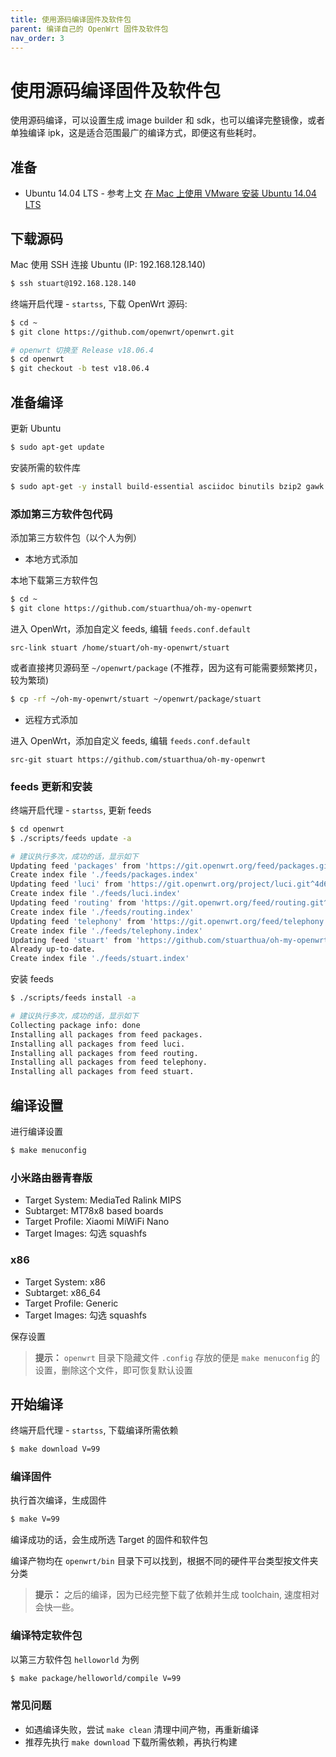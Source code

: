 ```yaml
---
title: 使用源码编译固件及软件包
parent: 编译自己的 OpenWrt 固件及软件包
nav_order: 3
---
```


# 使用源码编译固件及软件包

使用源码编译，可以设置生成 image builder 和 sdk，也可以编译完整镜像，或者单独编译 ipk，这是适合范围最广的编译方式，即便这有些耗时。

## 准备

* Ubuntu 14.04 LTS - 参考上文 [在 Mac 上使用 VMware 安装 Ubuntu 14.04 LTS](https://stuarthua.github.io/oh-my-openwrt/mac-vmware-install-ubuntu.html)

## 下载源码

Mac 使用 SSH 连接 Ubuntu (IP: 192.168.128.140)

```bash
$ ssh stuart@192.168.128.140
```

终端开启代理 - `startss`, 下载 OpenWrt 源码:

```bash
$ cd ~
$ git clone https://github.com/openwrt/openwrt.git

# openwrt 切换至 Release v18.06.4
$ cd openwrt
$ git checkout -b test v18.06.4
```

## 准备编译

更新 Ubuntu

```bash
$ sudo apt-get update
```

安装所需的软件库

```bash
$ sudo apt-get -y install build-essential asciidoc binutils bzip2 gawk gettext git libncurses5-dev libz-dev patch unzip zlib1g-dev lib32gcc1 libc6-dev-i386 subversion flex uglifyjs git-core gcc-multilib p7zip p7zip-full msmtp libssl-dev texinfo libglib2.0-dev xmlto qemu-utils upx libelf-dev autoconf automake libtool autopoint
```

### 添加第三方软件包代码

添加第三方软件包（以个人为例）

* 本地方式添加

本地下载第三方软件包

```bash
$ cd ~
$ git clone https://github.com/stuarthua/oh-my-openwrt
```

进入 OpenWrt，添加自定义 feeds, 编辑 `feeds.conf.default`

```
src-link stuart /home/stuart/oh-my-openwrt/stuart
```

或者直接拷贝源码至 `~/openwrt/package` (不推荐，因为这有可能需要频繁拷贝，较为繁琐)

```bash
$ cp -rf ~/oh-my-openwrt/stuart ~/openwrt/package/stuart
```

* 远程方式添加

进入 OpenWrt，添加自定义 feeds, 编辑 `feeds.conf.default`

```
src-git stuart https://github.com/stuarthua/oh-my-openwrt
```

### feeds 更新和安装

终端开启代理 - `startss`, 更新 feeds

```bash
$ cd openwrt
$ ./scripts/feeds update -a

# 建议执行多次，成功的话，显示如下
Updating feed 'packages' from 'https://git.openwrt.org/feed/packages.git^5779614d267732fc382c1684202543fdbd924b4c' ...
Create index file './feeds/packages.index'
Updating feed 'luci' from 'https://git.openwrt.org/project/luci.git^4d6d8bc5b0d7ee71c7b29b12e7e0c2e1e86cb268' ...
Create index file './feeds/luci.index'
Updating feed 'routing' from 'https://git.openwrt.org/feed/routing.git^bb156bf355b54236a52279522fabbec1e8dd7043' ...
Create index file './feeds/routing.index'
Updating feed 'telephony' from 'https://git.openwrt.org/feed/telephony.git^507eabe1b60458ceb1a535aec9d12c8be95706f0' ...
Create index file './feeds/telephony.index'
Updating feed 'stuart' from 'https://github.com/stuarthua/oh-my-openwrt' ...
Already up-to-date.
Create index file './feeds/stuart.index'
```

安装 feeds

```bash
$ ./scripts/feeds install -a

# 建议执行多次，成功的话，显示如下
Collecting package info: done
Installing all packages from feed packages.
Installing all packages from feed luci.
Installing all packages from feed routing.
Installing all packages from feed telephony.
Installing all packages from feed stuart.
```

## 编译设置

进行编译设置

```bash
$ make menuconfig
```

### 小米路由器青春版

* Target System: MediaTed Ralink MIPS
* Subtarget: MT78x8 based boards
* Target Profile: Xiaomi MiWiFi Nano
* Target Images: 勾选 squashfs

### x86

* Target System: x86
* Subtarget: x86_64
* Target Profile: Generic
* Target Images: 勾选 squashfs

保存设置

> **提示：** `openwrt` 目录下隐藏文件 `.config` 存放的便是 `make menuconfig` 的设置，删除这个文件，即可恢复默认设置

## 开始编译

终端开启代理 - `startss`, 下载编译所需依赖

```bash
$ make download V=99
```

### 编译固件

执行首次编译，生成固件

```bash
$ make V=99
```

编译成功的话，会生成所选 Target 的固件和软件包

编译产物均在 `openwrt/bin` 目录下可以找到，根据不同的硬件平台类型按文件夹分类

> **提示：** 之后的编译，因为已经完整下载了依赖并生成 toolchain, 速度相对会快一些。

### 编译特定软件包

以第三方软件包 `helloworld` 为例

```bash
$ make package/helloworld/compile V=99
```

### 常见问题

* 如遇编译失败，尝试 `make clean` 清理中间产物，再重新编译
* 推荐先执行 `make download` 下载所需依赖，再执行构建